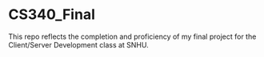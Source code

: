 # CS340_Final
This repo reflects the completion and proficiency of my final project for the Client/Server Development class at SNHU.

